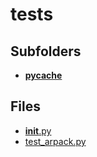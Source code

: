 # tests

## Subfolders

- [__pycache__](__pycache__)

## Files

- [__init__.py](__init__.py)
- [test_arpack.py](test_arpack.py)
